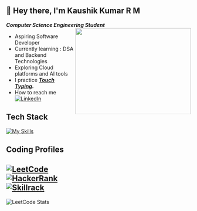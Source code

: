 ## 👋 Hey there, I'm Kaushik Kumar R M
***Computer Science Engineering Student***
<img align="right" width="315" height="235" src="https://art.pixilart.com/54f27e7fbe3b520.png">

- Aspiring Software Developer
- Currently learning : DSA and Backend Technologies
- Exploring Cloud platforms and AI tools
- I practice ***[Touch Typing](https://monkeytype.com/profile/kaushik0325kumar).***
- How to reach me  
[![LinkedIn](https://img.shields.io/badge/linkedin-%230077B5.svg?style=for-the-badge&logo=linkedin&logoColor=white)](https://linkedin.com/in/kaushik-kumar-rm)
## Tech Stack
[![My Skills](https://skillicons.dev/icons?i=html,css,javascript,java,python,react,nodejs,mysql,git,github&theme=dark&perline=16)](https://skillicons.dev)
## Coding Profiles
[![LeetCode](https://img.shields.io/badge/LeetCode-FFA116?style=for-the-badge&logo=leetcode&logoColor=black)](https://leetcode.com/u/kaushik0325kumar/)  
[![HackerRank](https://img.shields.io/badge/HackerRank-2EC866?style=for-the-badge&logo=hackerrank&logoColor=white)](https://www.hackerrank.com/profile/kaushik0325kumar)  
[![Skillrack](https://img.shields.io/badge/Skillrack-5B3EC4?style=for-the-badge&logo=code&logoColor=white)](https://www.skillrack.com/faces/resume.xhtml?id=438720&key=d16223f27dca99bad2a30e4b63d069690c9ffbb9)
--
![LeetCode Stats](https://leetcard.jacoblin.cool/kaushik0325kumar?theme=dark&font=Ubuntu&ext=contest)
